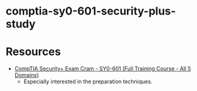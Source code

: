 # comptia-sy0-601-security-plus-study

# Resources
- [CompTIA Security+ Exam Cram - SY0-601 (Full Training Course - All 5 Domains)](https://youtu.be/9Hd8QJmZQUc)
  - Especially interested in the preparation techniques.
